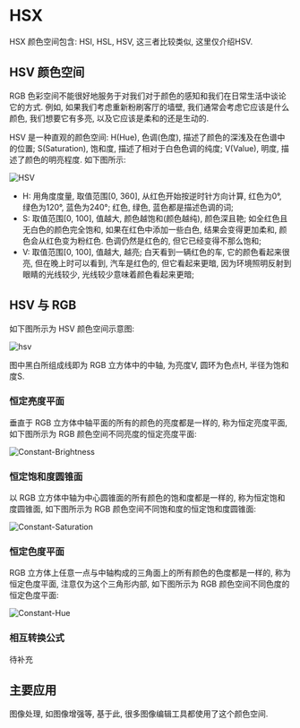 # HSX

HSX 颜色空间包含: HSI, HSL, HSV, 这三者比较类似, 这里仅介绍HSV.

## HSV 颜色空间

RGB 色彩空间不能很好地服务于对我们对于颜色的感知和我们在日常生活中谈论它的方式. 例如, 如果我们考虑重新粉刷客厅的墙壁, 我们通常会考虑它应该是什么颜色, 我们想要它有多亮, 以及它应该是柔和的还是生动的.

HSV 是一种直观的颜色空间: H(Hue), 色调(色度), 描述了颜色的深浅及在色谱中的位置; S(Saturation), 饱和度, 描述了相对于白色色调的纯度; V(Value), 明度, 描述了颜色的明亮程度. 如下图所示:

![HSV](readme.assets/HSV.gif)

- H: 用角度度量, 取值范围[0, 360], 从红色开始按逆时针方向计算, 红色为0°, 绿色为120°, 蓝色为240°; 红色, 绿色, 蓝色都是描述色调的词;
- S: 取值范围[0, 100], 值越大, 颜色越饱和(颜色越纯), 颜色深且艳; 如全红色且无白色的颜色完全饱和, 如果在红色中添加一些白色, 结果会变得更加柔和, 颜色会从红色变为粉红色. 色调仍然是红色的, 但它已经变得不那么饱和;
- V: 取值范围[0, 100], 值越大, 越亮; 白天看到一辆红色的车, 它的颜色看起来很亮, 但在晚上时可以看到, 汽车是红色的, 但它看起来更暗, 因为环境照明反射到眼睛的光线较少, 光线较少意味着颜色看起来更暗;

## HSV 与 RGB

如下图所示为 HSV 颜色空间示意图:

![hsv](readme.assets/hsv.jpg)

图中黑白所组成线即为 RGB 立方体中的中轴, 为亮度V, 圆环为色点H, 半径为饱和度S.

### 恒定亮度平面

垂直于 RGB 立方体中轴平面的所有的颜色的亮度都是一样的, 称为恒定亮度平面, 如下图所示为 RGB 颜色空间不同亮度的恒定亮度平面:

![Constant-Brightness](readme.assets/Constant-Brightness.gif)

### 恒定饱和度圆锥面

以 RGB 立方体中轴为中心圆锥面的所有颜色的饱和度都是一样的, 称为恒定饱和度圆锥面, 如下图所示为 RGB 颜色空间不同饱和度的恒定饱和度圆锥面:

![Constant-Saturation](readme.assets/Constant-Saturation.gif)

### 恒定色度平面

RGB 立方体上任意一点与中轴构成的三角面上的所有颜色的色度都是一样的, 称为恒定色度平面, 注意仅为这个三角形内部, 如下图所示为 RGB 颜色空间不同色度的恒定色度平面:

![Constant-Hue](readme.assets/Constant-Hue.gif)

### 相互转换公式

待补充

## 主要应用

图像处理, 如图像增强等, 基于此, 很多图像编辑工具都使用了这个颜色空间.

